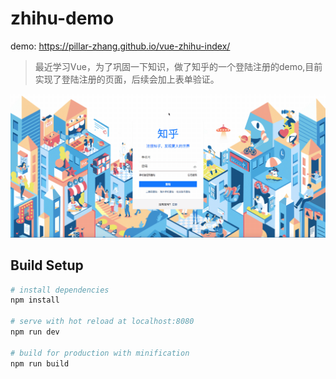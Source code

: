 # zhihu-demo

demo: https://pillar-zhang.github.io/vue-zhihu-index/

> 最近学习Vue，为了巩固一下知识，做了知乎的一个登陆注册的demo,目前实现了登陆注册的页面，后续会加上表单验证。

![demo](./static/img/知乎登陆注册demo.gif)

## Build Setup

``` bash
# install dependencies
npm install

# serve with hot reload at localhost:8080
npm run dev

# build for production with minification
npm run build

```
